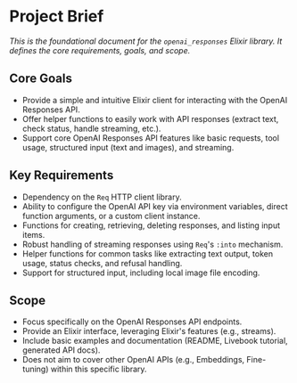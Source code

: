 # Project Brief

*This is the foundational document for the `openai_responses` Elixir library. It defines the core requirements, goals, and scope.*

## Core Goals

- Provide a simple and intuitive Elixir client for interacting with the OpenAI Responses API.
- Offer helper functions to easily work with API responses (extract text, check status, handle streaming, etc.).
- Support core OpenAI Responses API features like basic requests, tool usage, structured input (text and images), and streaming.

## Key Requirements

- Dependency on the `Req` HTTP client library.
- Ability to configure the OpenAI API key via environment variables, direct function arguments, or a custom client instance.
- Functions for creating, retrieving, deleting responses, and listing input items.
- Robust handling of streaming responses using `Req`'s `:into` mechanism.
- Helper functions for common tasks like extracting text output, token usage, status checks, and refusal handling.
- Support for structured input, including local image file encoding.

## Scope

- Focus specifically on the OpenAI Responses API endpoints.
- Provide an Elixir interface, leveraging Elixir's features (e.g., streams).
- Include basic examples and documentation (README, Livebook tutorial, generated API docs).
- Does not aim to cover other OpenAI APIs (e.g., Embeddings, Fine-tuning) within this specific library.
